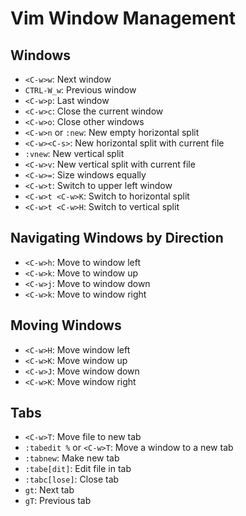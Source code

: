 # Vim Window Management

## Windows

- `<C-w>w`: Next window
- `CTRL-W_w`: Previous window
- `<C-w>p`: Last window
- `<C-w>c`: Close the current window
- `<C-w>o`: Close other windows
- `<C-w>n` or `:new`: New empty horizontal split
- `<C-w><C-s>`: New horizontal split with current file
- `:vnew`: New vertical split
- `<C-w>v`: New vertical split with current file
- `<C-w>=`: Size windows equally
- `<C-w>t`: Switch to upper left window
- `<C-w>t <C-w>K`: Switch to horizontal split
- `<C-w>t <C-w>H`: Switch to vertical split

## Navigating Windows by Direction

- `<C-w>h`: Move to window left
- `<C-w>k`: Move to window up
- `<C-w>j`: Move to window down
- `<C-w>k`: Move to window right

## Moving Windows

- `<C-w>H`: Move window left
- `<C-w>K`: Move window up
- `<C-w>J`: Move window down
- `<C-w>K`: Move window right

## Tabs

* `<C-w>T`: Move file to new tab
* `:tabedit %` or `<C-w>T`: Move a window to a new tab
* `:tabnew`: Make new tab
* `:tabe[dit]`: Edit file in tab
* `:tabc[lose]`: Close tab
* `gt`: Next tab
* `gT`: Previous tab
